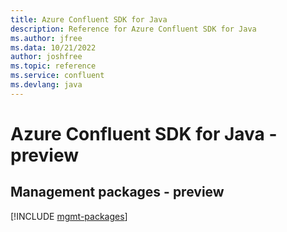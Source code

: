 ```yaml
---
title: Azure Confluent SDK for Java
description: Reference for Azure Confluent SDK for Java
ms.author: jfree
ms.data: 10/21/2022
author: joshfree
ms.topic: reference
ms.service: confluent
ms.devlang: java
---
```

# Azure Confluent SDK for Java - preview

## Management packages - preview
[!INCLUDE [mgmt-packages](confluent-mgmt-index.md)]